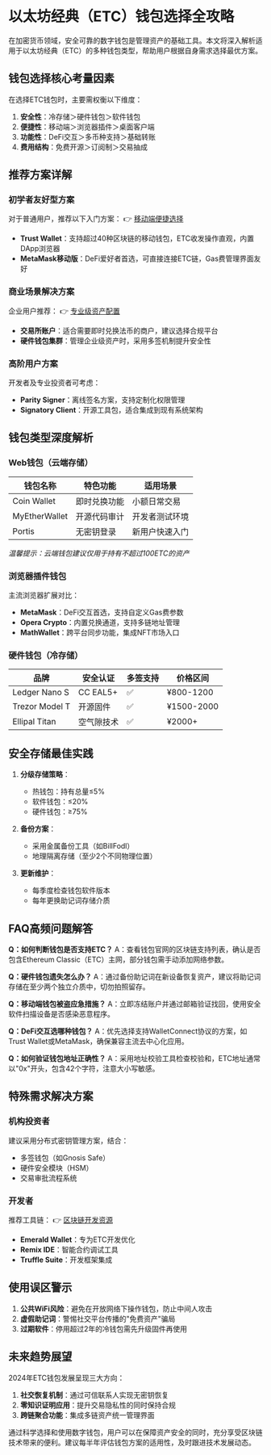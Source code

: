# 以太坊经典（ETC）钱包选择全攻略

在加密货币领域，安全可靠的数字钱包是管理资产的基础工具。本文将深入解析适用于以太坊经典（ETC）的多种钱包类型，帮助用户根据自身需求选择最优方案。

## 钱包选择核心考量因素
在选择ETC钱包时，主要需权衡以下维度：
1. **安全性**：冷存储＞硬件钱包＞软件钱包
2. **便捷性**：移动端＞浏览器插件＞桌面客户端
3. **功能性**：DeFi交互＞多币种支持＞基础转账
4. **费用结构**：免费开源＞订阅制＞交易抽成

## 推荐方案详解
### 初学者友好型方案
对于普通用户，推荐以下入门方案：
👉 [移动端便捷选择](https://bit.ly/okx_welcome)
- **Trust Wallet**：支持超过40种区块链的移动钱包，ETC收发操作直观，内置DApp浏览器
- **MetaMask移动版**：DeFi爱好者首选，可直接连接ETC链，Gas费管理界面友好

### 商业场景解决方案
企业用户推荐：
👉 [专业级资产配置](https://bit.ly/okx_welcome)
- **交易所账户**：适合需要即时兑换法币的商户，建议选择合规平台
- **硬件钱包集群**：管理企业级资产时，采用多签机制提升安全性

### 高阶用户方案
开发者及专业投资者可考虑：
- **Parity Signer**：离线签名方案，支持定制化权限管理
- **Signatory Client**：开源工具包，适合集成到现有系统架构

## 钱包类型深度解析
### Web钱包（云端存储）
| 钱包名称       | 特色功能                 | 适用场景               |
|----------------|--------------------------|------------------------|
| Coin Wallet    | 即时兑换功能             | 小额日常交易           |
| MyEtherWallet  | 开源代码审计             | 开发者测试环境         |
| Portis         | 无密钥登录               | 新用户快速入门         |

*温馨提示：云端钱包建议仅用于持有不超过100ETC的资产*

### 浏览器插件钱包
主流浏览器扩展对比：
- **MetaMask**：DeFi交互首选，支持自定义Gas费参数
- **Opera Crypto**：内置兑换通道，支持多链地址管理
- **MathWallet**：跨平台同步功能，集成NFT市场入口

### 硬件钱包（冷存储）
| 品牌          | 安全认证     | 多签支持 | 价格区间     |
|---------------|--------------|----------|--------------|
| Ledger Nano S | CC EAL5+     | ✅        | ¥800-1200    |
| Trezor Model T| 开源固件     | ✅        | ¥1500-2000   |
| Ellipal Titan | 空气隙技术   | ✅        | ¥2000+       |

## 安全存储最佳实践
1. **分级存储策略**：
   - 热钱包：持有总量≤5%
   - 软件钱包：≤20%
   - 硬件钱包：≥75%

2. **备份方案**：
   - 采用金属备份工具（如BillFodl）
   - 地理隔离存储（至少2个不同物理位置）

3. **更新维护**：
   - 每季度检查钱包软件版本
   - 每年更换助记词存储介质

## FAQ高频问题解答
**Q：如何判断钱包是否支持ETC？**
A：查看钱包官网的区块链支持列表，确认是否包含Ethereum Classic（ETC）主网，部分钱包需手动添加网络参数。

**Q：硬件钱包遗失怎么办？**
A：通过备份助记词在新设备恢复资产，建议将助记词存储在至少两个独立介质中，切勿拍照留存。

**Q：移动端钱包被盗应急措施？**
A：立即冻结账户并通过邮箱验证找回，使用安全软件扫描设备是否感染恶意程序。

**Q：DeFi交互选哪种钱包？**
A：优先选择支持WalletConnect协议的方案，如Trust Wallet或MetaMask，确保兼容主流去中心化应用。

**Q：如何验证钱包地址正确性？**
A：采用地址校验工具检查校验和，ETC地址通常以"0x"开头，包含42个字符，注意大小写敏感。

## 特殊需求解决方案
### 机构投资者
建议采用分布式密钥管理方案，结合：
- 多签钱包（如Gnosis Safe）
- 硬件安全模块（HSM）
- 交易审批流程系统

### 开发者
推荐工具链：
👉 [区块链开发资源](https://bit.ly/okx_welcome)
- **Emerald Wallet**：专为ETC开发优化
- **Remix IDE**：智能合约调试工具
- **Truffle Suite**：开发框架集成

## 使用误区警示
1. **公共WiFi风险**：避免在开放网络下操作钱包，防止中间人攻击
2. **虚假助记词**：警惕社交平台传播的"免费资产"骗局
3. **过期软件**：停用超过2年的冷钱包需先升级固件再使用

## 未来趋势展望
2024年ETC钱包发展呈现三大方向：
1. **社交恢复机制**：通过可信联系人实现无密钥恢复
2. **零知识证明应用**：提升交易隐私性的同时保持合规
3. **跨链聚合功能**：集成多链资产统一管理界面

通过科学选择和使用数字钱包，用户可以在保障资产安全的同时，充分享受区块链技术带来的便利。建议每半年评估钱包方案的适用性，及时跟进技术发展动态。